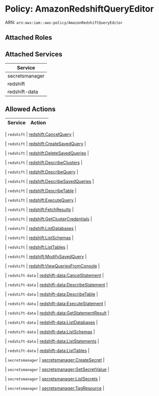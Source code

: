 # Policy: AmazonRedshiftQueryEditor

ARN: `arn:aws:iam::aws:policy/AmazonRedshiftQueryEditor`

## Attached Roles

## Attached Services

| Service |
|---------|
| secretsmanager |
| redshift |
| redshift-data |

## Allowed Actions

| Service | Action |
|:-------:|--------|

| `redshift` | [redshift:CancelQuery](../actions.md#redshift:cancelquery) |

| `redshift` | [redshift:CreateSavedQuery](../actions.md#redshift:createsavedquery) |

| `redshift` | [redshift:DeleteSavedQueries](../actions.md#redshift:deletesavedqueries) |

| `redshift` | [redshift:DescribeClusters](../actions.md#redshift:describeclusters) |

| `redshift` | [redshift:DescribeQuery](../actions.md#redshift:describequery) |

| `redshift` | [redshift:DescribeSavedQueries](../actions.md#redshift:describesavedqueries) |

| `redshift` | [redshift:DescribeTable](../actions.md#redshift:describetable) |

| `redshift` | [redshift:ExecuteQuery](../actions.md#redshift:executequery) |

| `redshift` | [redshift:FetchResults](../actions.md#redshift:fetchresults) |

| `redshift` | [redshift:GetClusterCredentials](../actions.md#redshift:getclustercredentials) |

| `redshift` | [redshift:ListDatabases](../actions.md#redshift:listdatabases) |

| `redshift` | [redshift:ListSchemas](../actions.md#redshift:listschemas) |

| `redshift` | [redshift:ListTables](../actions.md#redshift:listtables) |

| `redshift` | [redshift:ModifySavedQuery](../actions.md#redshift:modifysavedquery) |

| `redshift` | [redshift:ViewQueriesFromConsole](../actions.md#redshift:viewqueriesfromconsole) |

| `redshift-data` | [redshift-data:CancelStatement](../actions.md#redshift-data:cancelstatement) |

| `redshift-data` | [redshift-data:DescribeStatement](../actions.md#redshift-data:describestatement) |

| `redshift-data` | [redshift-data:DescribeTable](../actions.md#redshift-data:describetable) |

| `redshift-data` | [redshift-data:ExecuteStatement](../actions.md#redshift-data:executestatement) |

| `redshift-data` | [redshift-data:GetStatementResult](../actions.md#redshift-data:getstatementresult) |

| `redshift-data` | [redshift-data:ListDatabases](../actions.md#redshift-data:listdatabases) |

| `redshift-data` | [redshift-data:ListSchemas](../actions.md#redshift-data:listschemas) |

| `redshift-data` | [redshift-data:ListStatements](../actions.md#redshift-data:liststatements) |

| `redshift-data` | [redshift-data:ListTables](../actions.md#redshift-data:listtables) |

| `secretsmanager` | [secretsmanager:CreateSecret](../actions.md#secretsmanager:createsecret) |

| `secretsmanager` | [secretsmanager:GetSecretValue](../actions.md#secretsmanager:getsecretvalue) |

| `secretsmanager` | [secretsmanager:ListSecrets](../actions.md#secretsmanager:listsecrets) |

| `secretsmanager` | [secretsmanager:TagResource](../actions.md#secretsmanager:tagresource) |
